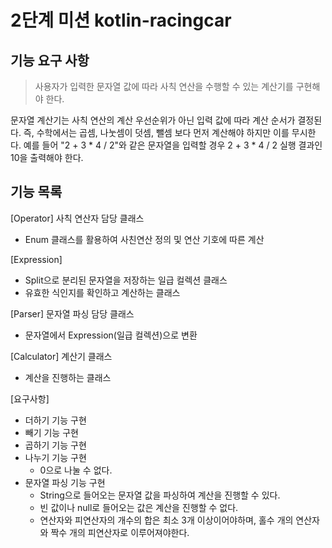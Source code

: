 # 2단계 미션 kotlin-racingcar

##  기능 요구 사항
> 사용자가 입력한 문자열 값에 따라 사칙 연산을 수행할 수 있는 계산기를 구현해야 한다.
>
문자열 계산기는 사칙 연산의 계산 우선순위가 아닌 입력 값에 따라 계산 순서가 결정된다.
즉, 수학에서는 곱셈, 나눗셈이 덧셈, 뺄셈 보다 먼저 계산해야 하지만 이를 무시한다.
예를 들어 "2 + 3 * 4 / 2"와 같은 문자열을 입력할 경우 2 + 3 * 4 / 2 실행 결과인 10을 출력해야 한다.


## 기능 목록
[Operator] 사칙 연산자 담당 클래스
* Enum 클래스를 활용하여 사친연산 정의 및 연산 기호에 따른 계산

[Expression]
* Split으로 분리된 문자열을 저장하는 일급 컬렉션 클래스
* 유효한 식인지를 확인하고 계산하는 클래스

[Parser] 문자열 파싱 담당 클래스
* 문자열에서 Expression(일급 컬렉션)으로 변환

[Calculator] 계산기 클래스
* 계산을 진행하는 클래스


[요구사항]
* 더하기 기능 구현
* 빼기 기능 구현
* 곱하기 기능 구현
* 나누기 기능 구현
  * 0으로 나눌 수 없다.
* 문자열 파싱 기능 구현
  * String으로 들어오는 문자열 값을 파싱하여 계산을 진행할 수 있다.
  * 빈 값이나 null로 들어오는 값은 계산을 진행할 수 없다.
  * 연산자와 피연산자의 개수의 합은 최소 3개 이상이어야하며, 홀수 개의 연산자와 짝수 개의 피연산자로 이루어져야한다.